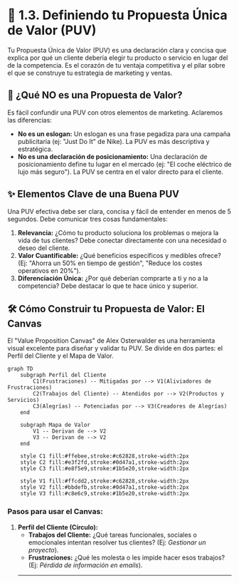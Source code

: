 # 🎯 1.3. Definiendo tu Propuesta Única de Valor (PUV)

Tu Propuesta Única de Valor (PUV) es una declaración clara y concisa que explica por qué un cliente debería elegir tu producto o servicio en lugar del de la competencia. Es el corazón de tu ventaja competitiva y el pilar sobre el que se construye tu estrategia de marketing y ventas.

## 🤔 ¿Qué NO es una Propuesta de Valor?

Es fácil confundir una PUV con otros elementos de marketing. Aclaremos las diferencias:

*   **No es un eslogan:** Un eslogan es una frase pegadiza para una campaña publicitaria (ej: "Just Do It" de Nike). La PUV es más descriptiva y estratégica.
*   **No es una declaración de posicionamiento:** Una declaración de posicionamiento define tu lugar en el mercado (ej: "El coche eléctrico de lujo más seguro"). La PUV se centra en el valor directo para el cliente.

## ✨ Elementos Clave de una Buena PUV

Una PUV efectiva debe ser clara, concisa y fácil de entender en menos de 5 segundos. Debe comunicar tres cosas fundamentales:

1.  **Relevancia:** ¿Cómo tu producto soluciona los problemas o mejora la vida de tus clientes? Debe conectar directamente con una necesidad o deseo del cliente.
2.  **Valor Cuantificable:** ¿Qué beneficios específicos y medibles ofrece? (Ej: "Ahorra un 50% en tiempo de gestión", "Reduce los costes operativos en 20%").
3.  **Diferenciación Única:** ¿Por qué deberían comprarte a ti y no a la competencia? Debe destacar lo que te hace único y superior.

## 🛠️ Cómo Construir tu Propuesta de Valor: El Canvas

El "Value Proposition Canvas" de Alex Osterwalder es una herramienta visual excelente para diseñar y validar tu PUV. Se divide en dos partes: el Perfil del Cliente y el Mapa de Valor.

```mermaid
graph TD
    subgraph Perfil del Cliente
        C1(Frustraciones) -- Mitigadas por --> V1(Aliviadores de Frustraciones)
        C2(Trabajos del Cliente) -- Atendidos por --> V2(Productos y Servicios)
        C3(Alegrías) -- Potenciadas por --> V3(Creadores de Alegrías)
    end

    subgraph Mapa de Valor
        V1 -- Derivan de --> V2
        V3 -- Derivan de --> V2
    end

    style C1 fill:#ffebee,stroke:#c62828,stroke-width:2px
    style C2 fill:#e3f2fd,stroke:#0d47a1,stroke-width:2px
    style C3 fill:#e8f5e9,stroke:#1b5e20,stroke-width:2px

    style V1 fill:#ffcdd2,stroke:#c62828,stroke-width:2px
    style V2 fill:#bbdefb,stroke:#0d47a1,stroke-width:2px
    style V3 fill:#c8e6c9,stroke:#1b5e20,stroke-width:2px
```

### Pasos para usar el Canvas:

1.  **Perfil del Cliente (Círculo):**
    *   **Trabajos del Cliente:** ¿Qué tareas funcionales, sociales o emocionales intentan resolver tus clientes? (Ej: *Gestionar un proyecto*).
    *   **Frustraciones:** ¿Qué les molesta o les impide hacer esos trabajos? (Ej: *Pérdida de información en emails*).
    *   **